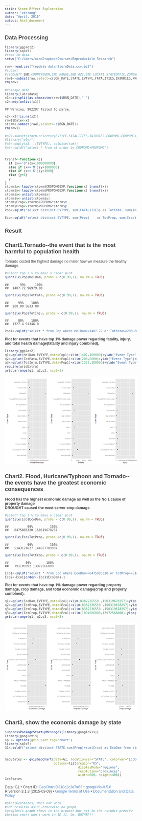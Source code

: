 ```yaml
---
title: Storm Effect Exploration
author: "xinrong"
date: "April, 2015"
output: html_document
---
```


Data Processing
---

```r
library(ggplot2)
library(sqldf)
#read in data
setwd("C:/Users/xin/Dropbox/Courses/Reproducible Research")
      
raw<-read.csv("repdata-data-StormData.csv.bz2")
#subset
#c(COUNTY_END,COUNTYENDN,END_RANGE,END_AZI,END_LOCATI,STATEOFFIC,ZONENAMES,LATITUDE_E,LONGITUDE_,REMARKS)
raw1<-subset(raw,select=c(BGN_DATE,STATE,EVTYPE,FATALITIES,INJURIES,PROPDMG,CROPDMG,CROPDMGEXP,PROPDMGEXP,LATITUDE,LONGITUDE,REFNUM))
rm(raw)

#reshape date
library(lubridate)
x1<-strsplit(as.character(raw1$BGN_DATE)," ")
x2<-mdy(unlist(x1))
```

```
## Warning: 902297 failed to parse.
```

```r
x2<-x2[!is.na(x2)]
raw1$Date<-x2
storm<-subset(raw1,select=-c(BGN_DATE))
rm(raw1)

#a2<-subset(storm,select=c(EVTYPE,FATALITIES,INJURIES,PROPDMG,CROPDMG))
#library("plyr")
#a3<-ddply(a2, .(EVTYPE), colwise(sum))
#a4<-sqldf("select * from a3 order by CROPDMG+PROPDMG")


transf<-function(x){
  if (x=='B'){y=1000000000}
  else if (x=='M'){y=1000000}
  else if (x=='K'){y=1000}
  else {y=1}
  y
}
storm$x<-lapply(storm$CROPDMGEXP,function(x) transf(x))
storm$y<-lapply(storm$PROPDMGEXP,function(x) transf(x))
storm$x<-unlist(storm$x)
storm$y<-unlist(storm$y)
storm$Crop<-storm$CROPDMG*storm$x
storm$Prop<-storm$PROPDMG*storm$y
Pop<-sqldf("select distinct EVTYPE, sum(FATALITIES) as TotFata, sum(INJURIES) as TotInju,sum(FATALITIES)+sum(INJURIES) as HelDam from storm group by EVTYPE")

Eco<-sqldf("select distinct EVTYPE, sum(Prop)    as TotProp, sum(Crop)  as TotCrop, sum(Prop)+sum(Crop) as EcoDam from storm group by EVTYPE")
```

Result
---

Chart1.Tornado--the event that is the most harmful to population health  
---
Tornado costed the highest damage no mater how we measure the healthy damage.   


```r
#select top 1 % to make a clear plot
quantile(Pop$HelDam, probs = c(0.99,1), na.rm = TRUE)
```

```
##      99%     100% 
##  1407.72 96979.00
```

```r
quantile(Pop$TotFata, probs =c(0.99,1), na.rm = TRUE)
```

```
##     99%    100% 
##  208.88 5633.00
```

```r
quantile(Pop$TotInju, probs = c(0.99,1), na.rm = TRUE)
```

```
##     99%    100% 
##  1327.4 91346.0
```

```r
Pop1<-sqldf("select * from Pop where HelDam>=1407.72 or TotFata>=208.88 or TotInju>=1327.4")
```
**Plot for events that have top 1% damage power regarding fatality, injury, and total health damage(fatality and injury combined).**

```r
library(ggplot2)
q1<-qplot(HelDam,EVTYPE,data=Pop1)+xlim(1407,100000)+ylab("Event Type")+xlab("Health Damage")
q2<-qplot(TotFata,EVTYPE,data=Pop1)+xlim(208,6000)+ylab("Event Type")+xlab("Fatality")
q3<-qplot(TotInju,EVTYPE,data=Pop1)+xlim(1327,100000)+ylab("Event Type")+xlab("Injury")
require(gridExtra)
grid.arrange(q1, q2,q3, ncol=3)
```

![plot of chunk unnamed-chunk-3](figure/unnamed-chunk-3-1.png) 

Chart2. Flood, Huricane/Typhoon and Tornado--the events have the greatest economic consequences     
---
**Flood has the highest economic damage as well as the No 1 cause of property damage**  
**DROUGHT caused the most server crop damage.**


```r
#select top 1 % to make a clear plot
quantile(Eco$EcoDam, probs = c(0.99,1), na.rm = TRUE)
```

```
##          99%         100% 
##   8475805320 150319678257
```

```r
quantile(Eco$TotProp, probs =c(0.99,1), na.rm = TRUE)
```

```
##          99%         100% 
##   5143121627 144657709807
```

```r
quantile(Eco$TotCrop, probs = c(0.99,1), na.rm = TRUE)
```

```
##         99%        100% 
##   791109592 13972566000
```

```r
Eco1<-sqldf("select * from Eco where EcoDam>=8475805320 or TotProp>=5143121627 or TotCrop>=791109592")
Eco2<-Eco1[order(-Eco1$EcoDam),]
```
**Plot for events that have top 1% damage power regarding property damage, crop damage, and total economic damage(crop and property combined).**

```r
q1<-qplot(EcoDam,EVTYPE,data=Eco1)+xlim(8382236550 ,150319678257)+ylab("Event Type")+xlab("Economic Damage")
q2<-qplot(TotProp,EVTYPE,data=Eco1)+xlim(8382236550 ,150319678257)+ylab("Event Type")+xlab("Property Damage")
q3<-qplot(TotCrop,EVTYPE,data=Eco1)+xlim(8382236550 ,150319678257)+ylab("Event Type")+xlab("Crop Damage")
q3<-qplot(TotCrop,EVTYPE,data=Eco1)+xlim(1094086000,13972566000)+ylab("Event Type")+xlab("Crop Damage")
grid.arrange(q1, q2,q3, ncol=3)
```

![plot of chunk unnamed-chunk-5](figure/unnamed-chunk-5-1.png) 


Chart3, show the economic damage by state
---

```r
suppressPackageStartupMessages(library(googleVis))
library(googleVis)
op <- options(gvis.plot.tag='chart')
library(sqldf)
G1<-sqldf("select distinct STATE,sum(Prop)+sum(Crop) as EcoDam from storm group by STATE ")


GeoStates <- gvisGeoChart(data=G1, locationvar="STATE", colorvar="EcoDam",
                          options=list(region="US", 
                                       displayMode="regions", 
                                       resolution="provinces",
                                       width=600, height=400))
GeoStates
```

<!DOCTYPE html PUBLIC "-//W3C//DTD XHTML 1.0 Strict//EN"
  "http://www.w3.org/TR/xhtml1/DTD/xhtml1-strict.dtd">
<html xmlns="http://www.w3.org/1999/xhtml">
<head>
<title>GeoChartID318c2c3e7a63</title>
<meta http-equiv="content-type" content="text/html;charset=utf-8" />
<style type="text/css">
body {
  color: #444444;
  font-family: Arial,Helvetica,sans-serif;
  font-size: 75%;
  }
  a {
  color: #4D87C7;
  text-decoration: none;
}
</style>
</head>
<body>
 <!-- GeoChart generated in R 3.1.3 by googleVis 0.5.8 package -->
<!-- Thu Apr 16 22:32:36 2015 -->


<!-- jsHeader -->
<script type="text/javascript">
 
// jsData 
function gvisDataGeoChartID318c2c3e7a63 () {
var data = new google.visualization.DataTable();
var datajson =
[
 [
 "AK",
297956490 
],
[
 "AL",
17818231180 
],
[
 "AM",
5703800 
],
[
 "AN",
294000 
],
[
 "AR",
4557096380 
],
[
 "AS",
199823000 
],
[
 "AZ",
3960530680 
],
[
 "CA",
127115859400 
],
[
 "CO",
2889950125 
],
[
 "CT",
761571250.8 
],
[
 "DC",
157819100 
],
[
 "DE",
179028920 
],
[
 "FL",
45412969880 
],
[
 "GA",
6017502836 
],
[
 "GM",
3603040 
],
[
 "GU",
1054208000 
],
[
 "HI",
220164440 
],
[
 "IA",
10186592410 
],
[
 "ID",
267452060 
],
[
 "IL",
14087441740 
],
[
 "IN",
4890514985 
],
[
 "KS",
5054720600 
],
[
 "KY",
3038386553 
],
[
 "LA",
61301711690 
],
[
 "LC",
0 
],
[
 "LE",
30000 
],
[
 "LH",
0 
],
[
 "LM",
2632100 
],
[
 "LO",
70000 
],
[
 "LS",
4e+05 
],
[
 "MA",
1280205525 
],
[
 "MD",
1300356920 
],
[
 "ME",
562259500 
],
[
 "MH",
5e+06 
],
[
 "MI",
2685481986 
],
[
 "MN",
5701545860 
],
[
 "MO",
7931827188 
],
[
 "MS",
36418939770 
],
[
 "MT",
405269850 
],
[
 "NC",
10283557430 
],
[
 "ND",
5865895673 
],
[
 "NE",
5294990407 
],
[
 "NH",
220418770 
],
[
 "NJ",
3295211200 
],
[
 "NM",
1980592380 
],
[
 "NV",
840769185 
],
[
 "NY",
4971831180 
],
[
 "OH",
7250300733 
],
[
 "OK",
6719687080 
],
[
 "OR",
1065153945 
],
[
 "PA",
5423437452 
],
[
 "PH",
0 
],
[
 "PK",
31000 
],
[
 "PM",
0 
],
[
 "PR",
2869651590 
],
[
 "PZ",
76000 
],
[
 "RI",
120646025 
],
[
 "SC",
1258440950 
],
[
 "SD",
852117905.2 
],
[
 "SL",
15000 
],
[
 "ST",
0 
],
[
 "TN",
6583044719 
],
[
 "TX",
33942438130 
],
[
 "UT",
798150520.8 
],
[
 "VA",
2531848055 
],
[
 "VI",
39777300 
],
[
 "VT",
1538108300 
],
[
 "WA",
1412768280 
],
[
 "WI",
4202685880 
],
[
 "WV",
1026590023 
],
[
 "WY",
212120570 
],
[
 "XX",
0 
] 
];
data.addColumn('string','STATE');
data.addColumn('number','EcoDam');
data.addRows(datajson);
return(data);
}
 
// jsDrawChart
function drawChartGeoChartID318c2c3e7a63() {
var data = gvisDataGeoChartID318c2c3e7a63();
var options = {};
options["width"] =    600;
options["height"] =    400;
options["region"] = "US";
options["displayMode"] = "regions";
options["resolution"] = "provinces";

    var chart = new google.visualization.GeoChart(
    document.getElementById('GeoChartID318c2c3e7a63')
    );
    chart.draw(data,options);
    

}
  
 
// jsDisplayChart
(function() {
var pkgs = window.__gvisPackages = window.__gvisPackages || [];
var callbacks = window.__gvisCallbacks = window.__gvisCallbacks || [];
var chartid = "geochart";
  
// Manually see if chartid is in pkgs (not all browsers support Array.indexOf)
var i, newPackage = true;
for (i = 0; newPackage && i < pkgs.length; i++) {
if (pkgs[i] === chartid)
newPackage = false;
}
if (newPackage)
  pkgs.push(chartid);
  
// Add the drawChart function to the global list of callbacks
callbacks.push(drawChartGeoChartID318c2c3e7a63);
})();
function displayChartGeoChartID318c2c3e7a63() {
  var pkgs = window.__gvisPackages = window.__gvisPackages || [];
  var callbacks = window.__gvisCallbacks = window.__gvisCallbacks || [];
  window.clearTimeout(window.__gvisLoad);
  // The timeout is set to 100 because otherwise the container div we are
  // targeting might not be part of the document yet
  window.__gvisLoad = setTimeout(function() {
  var pkgCount = pkgs.length;
  google.load("visualization", "1", { packages:pkgs, callback: function() {
  if (pkgCount != pkgs.length) {
  // Race condition where another setTimeout call snuck in after us; if
  // that call added a package, we must not shift its callback
  return;
}
while (callbacks.length > 0)
callbacks.shift()();
} });
}, 100);
}
 
// jsFooter
</script>
 
<!-- jsChart -->  
<script type="text/javascript" src="https://www.google.com/jsapi?callback=displayChartGeoChartID318c2c3e7a63"></script>
 
<!-- divChart -->
  
<div id="GeoChartID318c2c3e7a63" 
  style="width: 600; height: 400;">
</div>
 <div><span>Data: G1 &#8226; Chart ID: <a href="Chart_GeoChartID318c2c3e7a63.html">GeoChartID318c2c3e7a63</a> &#8226; <a href="https://github.com/mages/googleVis">googleVis-0.5.8</a></span><br /> 
<!-- htmlFooter -->
<span> 
  R version 3.1.3 (2015-03-09) 
  &#8226; <a href="https://developers.google.com/terms/">Google Terms of Use</a> &#8226; <a href="https://google-developers.appspot.com/chart/interactive/docs/gallery/geochart">Documentation and Data Policy</a>
</span></div>
</body>
</html>

```r
#plot(GeoStates) does not work
#add results='asis',otherwise no graph
#googlevis graph shows in the browser,but not in the rstudio preview
#motion chart won't work in IE 11. Oh, BOTHER!!
```

